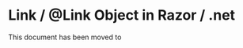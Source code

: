 # Link / @Link Object in Razor / .net

This document has been moved to [](xref:NetCode.DynamicCode.Link)